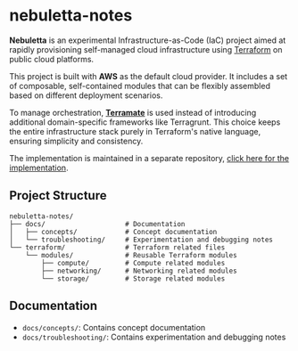 # nebuletta-notes

**Nebuletta** is an experimental Infrastructure-as-Code (IaC) project aimed at rapidly provisioning self-managed cloud infrastructure using [Terraform](https://www.terraform.io/) on public cloud platforms.

This project is built with **AWS** as the default cloud provider. It includes a set of composable, self-contained modules that can be flexibly assembled based on different deployment scenarios.

To manage orchestration, **[Terramate](https://terramate.io/)** is used instead of introducing additional domain-specific frameworks like Terragrunt. This choice keeps the entire infrastructure stack purely in Terraform's native language, ensuring simplicity and consistency.
  
The implementation is maintained in a separate repository, [click here for the implementation](https://github.com/nekowanderer/nebuletta).

## Project Structure

```
nebuletta-notes/
├── docs/                    # Documentation
│   ├── concepts/            # Concept documentation
│   └── troubleshooting/     # Experimentation and debugging notes
└── terraform/               # Terraform related files
    └── modules/             # Reusable Terraform modules
        ├── compute/         # Compute related modules
        ├── networking/      # Networking related modules
        └── storage/         # Storage related modules
```

## Documentation

- `docs/concepts/`: Contains concept documentation
- `docs/troubleshooting/`: Contains experimentation and debugging notes
